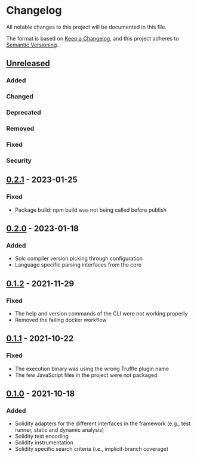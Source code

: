 # Changelog

All notable changes to this project will be documented in this file.

The format is based on [Keep a Changelog](https://keepachangelog.com/en/1.0.0/),
and this project adheres to [Semantic Versioning](https://semver.org/spec/v2.0.0.html).

## [Unreleased]

### Added

### Changed

### Deprecated

### Removed

### Fixed

### Security

## [0.2.1] - 2023-01-25

### Fixed

- Package build: npm build was not being called before publish

## [0.2.0] - 2023-01-18

### Added

- Solc compiler version picking through configuration
- Language specific parsing interfaces from the core

## [0.1.2] - 2021-11-29

### Fixed

- The help and version commands of the CLI were not working properly
- Removed the failing docker workflow

## [0.1.1] - 2021-10-22

### Fixed

- The execution binary was using the wrong Truffle plugin name
- The few JavaScript files in the project were not packaged

## [0.1.0] - 2021-10-18

### Added

- Solidity adapters for the different interfaces in the framework (e.g., test runner, static and dynamic analysis)
- Solidity test encoding
- Solidity instrumentation
- Solidity specific search criteria (i.e., implicit-branch coverage)

[unreleased]: https://github.com/syntest-framework/syntest-solidity/compare/v0.2.1...HEAD
[0.2.1]: https://github.com/syntest-framework/syntest-solidity/releases/tag/v0.2.0...v0.2.1
[0.2.0]: https://github.com/syntest-framework/syntest-solidity/releases/tag/v0.1.2...v0.2.0
[0.1.2]: https://github.com/syntest-framework/syntest-solidity/releases/tag/v0.1.1...v0.1.2
[0.1.1]: https://github.com/syntest-framework/syntest-solidity/releases/tag/v0.1.0...v0.1.1
[0.1.0]: https://github.com/syntest-framework/syntest-solidity/releases/tag/v0.1.0
